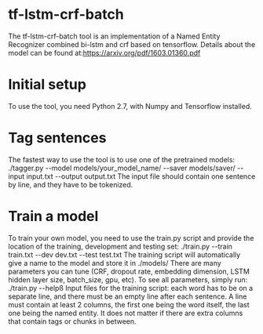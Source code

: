 # tf-lstm-crf-batch
The tf-lstm-crf-batch tool is an implementation of a Named Entity Recognizer combined bi-lstm and crf based on tensorflow. Details about the model can be found at:https://arxiv.org/pdf/1603.01360.pdf

# Initial setup
To use the tool, you need Python 2.7, with Numpy and Tensorflow installed.

# Tag sentences
The fastest way to use the tool is to use one of the pretrained models:
  ./tagger.py --model models/your_model_name/ --saver models/saver/ --input input.txt --output output.txt
The input file should contain one sentence by line, and they have to be tokenized.

# Train a model
To train your own model, you need to use the train.py script and provide the location of the training, development and testing set:
  ./train.py --train train.txt --dev dev.txt --test test.txt
The training script will automatically give a name to the model and store it in ./models/ There are many parameters you can tune (CRF, dropout rate, embedding dimension, LSTM hidden layer size, batch_size, gpu, etc). To see all parameters, simply run:
  ./train.py --helpß
Input files for the training script: each word has to be on a separate line, and there must be an empty line after each sentence. A line must contain at least 2 columns, the first one being the word itself, the last one being the named entity. It does not matter if there are extra columns that contain tags or chunks in between.
